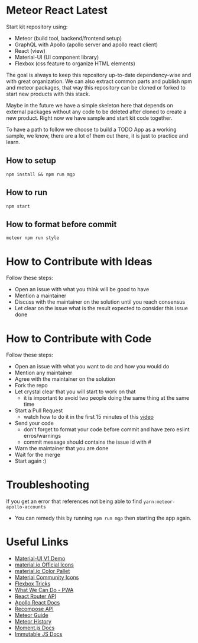 # Meteor React Latest

Start kit repository using:
- Meteor (build tool, backend/frontend setup)
- GraphQL with Apollo (apollo server and apollo react client)
- React (view)
- Material-UI (UI component library)
- Flexbox (css feature to organize HTML elements)

The goal is always to keep this repository up-to-date dependency-wise and with great organization. We can also extract common parts and publish npm and meteor packages, that way this repository can be cloned or forked to start new products with this stack.

Maybe in the future we have a simple skeleton here that depends on external packages without any code to be deleted after cloned to create a new product. Right now we have sample and start kit code together.

To have a path to follow we choose to build a TODO App as a working sample, we know, there are a lot of them out there, it is just to practice and learn.

## How to setup
`
npm install && npm run mgp
`
## How to run
`
npm start
`
## How to format before commit
`
meteor npm run style
`

# How to Contribute with Ideas
Follow these steps:
- Open an issue with what you think will be good to have
- Mention a maintainer
- Discuss with the maintainer on the solution until you reach consensus
- Let clear on the issue what is the result expected to consider this issue done

# How to Contribute with Code
Follow these steps:
- Open an issue with what you want to do and how you would do
- Mention any maintainer
- Agree with the maintainer on the solution
- Fork the repo
- Let crystal clear that you will start to work on that
  - it is important to avoid two people doing the same thing at the same time
- Start a Pull Request
  - watch how to do it in the first 15 minutes of this [video](https://www.youtube.com/watch?v=TNoGHLZaTRg&t=4343s)
- Send your code
  - don't forget to format your code before commit and have zero eslint erros/warnings
  - commit message should contains the issue id with #
- Warn the maintainer that you are done
- Wait for the merge
- Start again :)

# Troubleshooting
If you get an error that references not being able to find `yarn:meteor-apollo-accounts`
- You can remedy this by running `npm run mgp` then starting the app again.

# Useful Links
- [Material-UI V1 Demo](https://material-ui-next.com/demos/app-bar/)
- [material.io Official Icons](https://material.io/icons/)
- [material.io Color Pallet](https://material.io/guidelines/style/color.html)
- [Material Community Icons](https://materialdesignicons.com/)
- [Flexbox Tricks](https://css-tricks.com/snippets/css/a-guide-to-flexbox/)
- [What We Can Do - PWA](https://whatwebcando.today/)
- [React Router API](https://reacttraining.com/react-router/web/api/BrowserRouter)
- [Apollo React Docs](https://www.apollographql.com/docs/react/)
- [Recompose API](https://github.com/acdlite/recompose/blob/master/docs/API.md)
- [Meteor Guide](https://guide.meteor.com/)
- [Meteor History](https://github.com/meteor/meteor/blob/devel/History.md)
- [Moment.js Docs](https://momentjs.com/docs/#/parsing/)
- [Immutable JS Docs](https://facebook.github.io/immutable-js/docs/#/)
